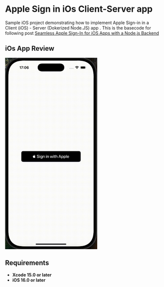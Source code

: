 # Apple Sign in iOs Client-Server app
Sample iOS project demonstrating how to implement Apple Sign-in in a Client (iOS) - Server (Dokerized Node.JS) app . This is the basecode for following post [Seamless Apple Sign-In for iOS Apps with a Node.js Backend](https://javios.eu/uncategorized/seamless-apple-sign-in-for-ios/)

## iOs App Review
<img src="media/review.gif" alt="Playground on action" width="300">

## Requirements

- **Xcode 15.0 or later**
- **iOS 16.0 or later**
